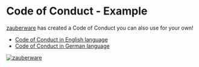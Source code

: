 # Code of Conduct - Example

[zauberware](https://www.zauberware.com) has created a Code of Conduct you can also use for your own!

* [Code of Conduct in English language](https://github.com/zauberware/code-of-conduct/blob/master/code_of_conduct.md)
* [Code of Conduct in German language](https://github.com/zauberware/code-of-conduct/blob/master/code_of_conduct_DE.md)


[![zauberware](https://avatars3.githubusercontent.com/u/1753330?s=200&v=4)](https://www.zauberware.com)
